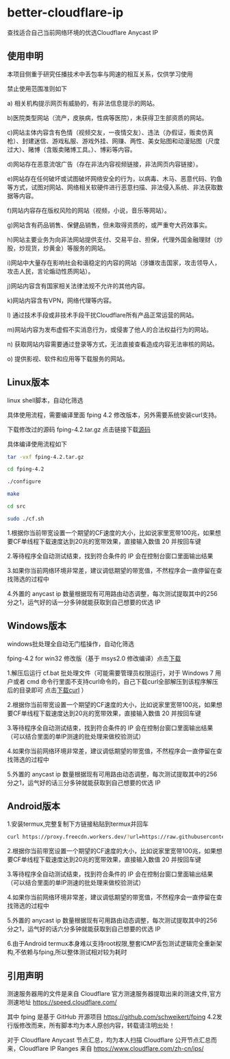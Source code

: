 # better-cloudflare-ip

查找适合自己当前网络环境的优选Cloudflare Anycast IP

## 使用申明

本项目侧重于研究任播技术中丢包率与网速的相互关系，仅供学习使用

禁止使用范围准则如下

a) 相关机构提示网页有威胁的，有非法信息提示的网站。

b)医院类型网站（流产，皮肤病，性病等医院），未获得卫生部资质的网站。

c)网站主体内容含有色情（视频交友，一夜情交友）、违法（办假证，贩卖仿真枪）、封建迷信、游戏私服、游戏外挂、网赚、两性、美女贴图和动漫贴图（尺度过大）、赌博（含贩卖赌博工具。）、博彩等内容。

d)网站存在恶意流氓广告（存在非法内容视频链接，非法网页内容链接）。

e)网站存在任何破坏或试图破坏网络安全的行为，以病毒、木马、恶意代码、钓鱼等方式，试图对网站、网络相关软硬件进行恶意扫描、非法侵入系统、非法获取数据等内容。

f)网站内容存在版权风险的网站（视频，小说，音乐等网站）。

g)网站含有药品销售、保健品销售，但未取得资质的，或严重夸大药效事实。

h)网站主要业务为向非法网站提供支付、交易平台、担保，代理外国金融理财（炒股，炒现货，炒黄金）等服务的网站。

i)网站中大量存在影响社会和谐稳定的内容的网站（涉嫌攻击国家，攻击领导人，攻击人民，言论煽动性质网站）。

j)网站内容含有国家相关法律法规不允许的其他内容。

k)网站内容含有VPN，网络代理等内容。

l) 通过技术手段或非技术手段干扰Cloudflare所有产品正常运营的网站。

m)网站内容为发布虚假不实消息行为，或侵害了他人的合法权益行为的网站。

n) 获取网站内容需要通过登录等方式，无法直接查看造成内容无法审核的网站。

o) 提供影视、软件和应用等下载服务的网站。

## Linux版本

linux shell脚本，自动化筛选

具体使用流程，需要编译里面 fping 4.2 修改版本，另外需要系统安装curl支持。

下载修改过的源码 fping-4.2.tar.gz  点击链接下载[源码](https://proxy.freecdn.workers.dev/?url=https://raw.githubusercontent.com/badafans/better-cloudflare-ip/master/fping-4.2.tar.gz)

具体编译使用流程如下
 
 ```bash
tar -vxf fping-4.2.tar.gz

cd fping-4.2

./configure

make

cd src

sudo ./cf.sh
```

1.根据你当前带宽设置一个期望的CF速度的大小，比如说家里宽带100兆，如果想要CF单线程下载速度达到20兆的宽带效果，直接输入数值 20 并按回车键

2.等待程序全自动测试结束，找到符合条件的 IP 会在控制台窗口里面输出结果

3.如果你当前网络环境非常差，建议调低期望的带宽值，不然程序会一直停留在查找筛选的过程中

4.外置的 anycast ip 数量根据现有可用路由动态调整，每次测试提取其中的256分之1，运气好的话一分多钟就能获取到自己想要的优选 IP

## Windows版本

windows批处理全自动无门槛操作，自动化筛选

fping-4.2 for win32 修改版（基于 msys2.0 修改编译）点击[下载](https://proxy.freecdn.workers.dev/?url=https://raw.githubusercontent.com/badafans/better-cloudflare-ip/master/better-cloudflare-ip-win32.zip)

1.解压后运行 cf.bat 批处理文件（可能需要管理员权限运行，对于 Windows 7 用户或者 cmd 命令行里面不支持curl命令的，自己下载curl全部解压到该程序解压后的目录即可 点击[下载curl](https://proxy.freecdn.workers.dev/?url=https://raw.githubusercontent.com/badafans/better-cloudflare-ip/master/curl.zip) ）

2.根据你当前带宽设置一个期望的CF速度的大小，比如说家里宽带100兆，如果想要CF单线程下载速度达到20兆的宽带效果，直接输入数值 20 并按回车键

3.等待程序全自动测试结束，找到符合条件的 IP 会在控制台窗口里面输出结果（可以结合里面的单IP测速的批处理来做校验测试）

4.如果你当前网络环境非常差，建议调低期望的带宽值，不然程序会一直停留在查找筛选的过程中

5.外置的 anycast ip 数量根据现有可用路由动态调整，每次测试提取其中的256分之1，运气好的话三分多钟就能获取到自己想要的优选 IP

## Android版本

1.安装termux,完整复制下方链接粘贴到termux并回车

``` bash
curl https://proxy.freecdn.workers.dev/?url=https://raw.githubusercontent.com/badafans/better-cloudflare-ip/master/cf.sh -o cf.sh && chmod +x cf.sh && ./cf.sh
```

2.根据你当前带宽设置一个期望的CF速度的大小，比如说家里宽带100兆，如果想要CF单线程下载速度达到20兆的宽带效果，直接输入数值 20 并按回车键

3.等待程序全自动测试结束，找到符合条件的 IP 会在控制台窗口里面输出结果（可以结合里面的单IP测速的批处理来做校验测试）

4.如果你当前网络环境非常差，建议调低期望的带宽值，不然程序会一直停留在查找筛选的过程中

5.外置的 anycast ip 数量根据现有可用路由动态调整，每次测试提取其中的256分之1，运气好的话六分多钟就能获取到自己想要的优选 IP

6.由于Android termux本身难以支持root权限,整套ICMP丢包测试逻辑完全重新架构,不依赖与fping,所以整体测试相对较为耗时

## 引用声明

测速服务器用的文件是来自 Cloudflare 官方测速服务器提取出来的测速文件,官方测速地址 https://speed.cloudflare.com/

其中 fping 是基于 GitHub 开源项目 https://github.com/schweikert/fping  4.2发行版修改而来，所有脚本均为本人原创内容，转载请注明出处！

对于 Cloudflare Anycast 节点汇总，均为本人扫描 Cloudflare 公开节点汇总而来，Cloudflare IP Ranges 来自 https://www.cloudflare.com/zh-cn/ips/
